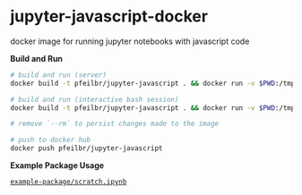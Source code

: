 # jupyter-javascript-docker

docker image for running jupyter notebooks with javascript code

**Build and Run**

```sh
# build and run (server)
docker build -t pfeilbr/jupyter-javascript . && docker run -v $PWD:/tmp/working -w=/tmp/working -p 8888:8888 --rm pfeilbr/jupyter-javascript

# build and run (interactive bash session)
docker build -t pfeilbr/jupyter-javascript . && docker run -v $PWD:/tmp/working -w=/tmp/working -p 8888:8888 --rm -it pfeilbr/jupyter-javascript bash -i

# remove `--rm` to persist changes made to the image

# push to docker hub
docker push pfeilbr/jupyter-javascript
```

**Example Package Usage**

[`example-package/scratch.ipynb`](example-package/scratch.ipynb)